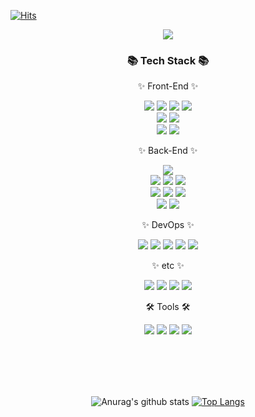
[![Hits](https://hits.seeyoufarm.com/api/count/incr/badge.svg?url=https%3A%2F%2Fgithub.com%2Fjin-sungdae%2Fhit-counter&count_bg=%2379C83D&title_bg=%23555555&icon=&icon_color=%23E7E7E7&title=hits&edge_flat=false)](https://hits.seeyoufarm.com)
<div align="center">
<img src="https://capsule-render.vercel.app/api?type=Rect&color=auto&height=200&section=header&text=Hello%20Sungdae!&fontSize=90&stroke=00FF00&strokeWidth=3" />	


<h3>📚 Tech Stack 📚</h3>
  <div>
    <p>✨ Front-End ✨</p>
      <img src="https://img.shields.io/badge/JavaScript-F7DF1E?style=flat&logo=JavaScript&logoColor=white"/>
      <img src="https://img.shields.io/badge/TypeScript-3178C6?style=flat&logo=TypeScript&logoColor=white"/> 
      <img src="https://img.shields.io/badge/HTML5-E34F26?style=flat&logo=HTML5&logoColor=white"/> 
      <img src="https://img.shields.io/badge/CSS3-1572B6?style=flat&logo=CSS3&logoColor=white"/> <br> 
      <img src="https://img.shields.io/badge/Vue.js-4FC08D?style=flat&logo=Vue.js&logoColor=white"/> 
      <img src="https://img.shields.io/badge/Nuxt.js-00DC82?style=flat&logo=Nuxt.js&logoColor=white"/> <br> 
      <img src="https://img.shields.io/badge/Redux-764ABC?style=flat&logo=Redux&logoColor=white"/>
      <img src="https://img.shields.io/badge/Bootstrap-7952B3?style=flat&logo=Bootstrap&logoColor=white"/><br>
  </div>
  <div>
    <p>✨ Back-End ✨</p>
      <img src="https://img.shields.io/badge/Java-007396?style=flat-square&logo=Java&logoColor=white"/> <br> 
      <img src="https://img.shields.io/badge/Spring-6DB33F?style=flat-square&logo=Spring&logoColor=white"/> 
      <img src="https://img.shields.io/badge/Spring Boot-6DB33F?style=flat-square&logo=Spring Boot&logoColor=white"/> 
      <img src="https://img.shields.io/badge/Spring Security-6DB33F?style=flat-square&logo=Spring Security&logoColor=white"/> <br> 
      <img src="https://img.shields.io/badge/MySQL-4479A1?style=flat-square&logo=MySQL&logoColor=white"/> 
      <img src="https://img.shields.io/badge/MariaDB-003545?style=flat&logo=MariaDB&logoColor=white"/> 
      <img src="https://img.shields.io/badge/Redis-DC382D?style=flat-square&logo=Redis&logoColor=white"/> <br> 
      <img src="https://img.shields.io/badge/Nginx-009639?style=flat-square&logo=Nginx&logoColor=white"/>
      <img src="https://img.shields.io/badge/Apache Tomcat-F8DC75?style=flat-square&logo=Apache Tomcat&logoColor=white"/><br>
  </div>
  <div>
  <p>✨ DevOps ✨</p>
    <img src="https://img.shields.io/badge/Docker-2496ED?style=flat-square&logo=Docker&logoColor=white"/>  
    <img src="https://img.shields.io/badge/Jenkins-D24939?style=flat-square&logo=Jenkins&logoColor=white"/> 
    <img src="https://img.shields.io/badge/Amazon EC2-FF9900?style=flat-square&logo=Amazon EC2&logoColor=white"/>
    <img src="https://img.shields.io/badge/Amazon RDS-527FFF?style=flat-square&logo=Amazon RDS&logoColor=white"/> 
    <img src="https://img.shields.io/badge/Amazon S3-569A31?style=flat-square&logo=Amazon S3&logoColor=white"/><br>
  </div>
  <div>
    <p>✨ etc ✨</p>
    <img src="https://img.shields.io/badge/C-26689A?style=flat-square&logo=C&logoColor=white"/> 
    <img src="https://img.shields.io/badge/C++-40AEF0?style=flat-square&logo=C%2B%2B&Color=white"/> 
    <img src="https://img.shields.io/badge/shell-FFD500?style=flat-square&logo=Shell&logoColor=white"/> 
    <img src="https://img.shields.io/badge/Linux-E6526F?style=flat-squar&logo=Linux&logoColor=white"/><br>
  </div>
  <div>
    <p>🛠 Tools 🛠</p>
    <img src="https://img.shields.io/badge/Intellij-000000?style=flat-square&logo=Intellij IDEA&logoColor=white"/>  
    <img src="https://img.shields.io/badge/Visual Studio Code-007ACC?style=flat-square&logo=Visual Studio Code&logoColor=white"/> 
    <img src="https://img.shields.io/badge/GitHub-181717?style=flat-square&logo=GitHub&logoColor=white"/> 
    <img src="https://img.shields.io/badge/GitLab-FC6D26?style=flat-square&logo=GitLab&logoColor=white"/>
  </div>


<br><br><br><br>

![Anurag's github stats](https://github-readme-stats.vercel.app/api?username=jin-sungdae&theme=radical)
[![Top Langs](https://github-readme-stats.vercel.app/api/top-langs/?username=jin-sungdae&layout=compact&theme=radical)](https://github.com/anuraghazra/github-readme-stats)

